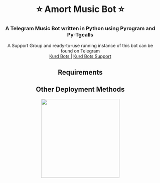 <h1 align= center><b>⭐️ Amort Music Bot ⭐️</b></h1>
<h3 align = center> A Telegram Music Bot written in Python using Pyrogram and Py-Tgcalls </h3>

<p align="center">
    A Support Group and ready-to-use running instance of this bot can be found on Telegram <br>
    <a href="https://t.me/kurd_bots"> Kurd Bots </a> |
    <a href="https://t.me/kurd_botschat"> Kurd Bots Support </a>
</p>

<h2 align="center">
   Requirements
</h2>


<h2 align="center">
   Other Deployment Methods
</h2>

<p align="center">
<a href="https://dashboard.heroku.com/new?template=https://github.com/youns200/music"><img src="https://img.shields.io/badge/Deploy%20To%20Heroku-blueviolet?style=for-the-badge&logo=heroku" width="250""/</a>  

</p>

